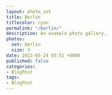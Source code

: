 ```yaml
---
layout: photo_set
title: Berlin
titlecolor: cyan
permalink: "/berlin/"
description: An example photo gallery.
photos:
  set: berlin
  size: 3
date: 2022-05-24 05:51 +0000
published: false
categories:
- BlogPost
tags:
- BlogPost
---
```

